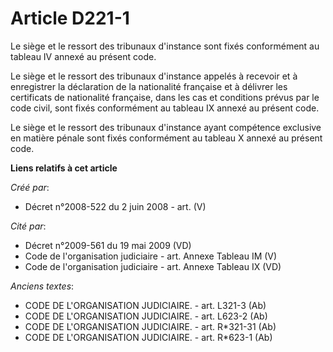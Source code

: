 # Article D221-1

Le siège et le ressort des tribunaux d'instance sont fixés conformément au tableau IV annexé au présent code.

Le siège et le ressort des tribunaux d'instance appelés à recevoir et à enregistrer la déclaration de la nationalité
française et à délivrer les certificats de nationalité française, dans les cas et conditions prévus par le code civil, sont
fixés conformément au tableau IX annexé au présent code.

Le siège et le ressort des tribunaux d'instance ayant compétence exclusive en matière pénale sont fixés conformément au
tableau X annexé au présent code.

**Liens relatifs à cet article**

_Créé par_:

  - Décret n°2008-522 du 2 juin 2008 - art. (V)

_Cité par_:

  - Décret n°2009-561 du 19 mai 2009 (VD)
  - Code de l'organisation judiciaire - art. Annexe Tableau IM (V)
  - Code de l'organisation judiciaire - art. Annexe Tableau IX (VD)

_Anciens textes_:

  - CODE DE L'ORGANISATION JUDICIAIRE. - art. L321-3 (Ab)
  - CODE DE L'ORGANISATION JUDICIAIRE. - art. L623-2 (Ab)
  - CODE DE L'ORGANISATION JUDICIAIRE. - art. R*321-31 (Ab)
  - CODE DE L'ORGANISATION JUDICIAIRE. - art. R*623-1 (Ab)
